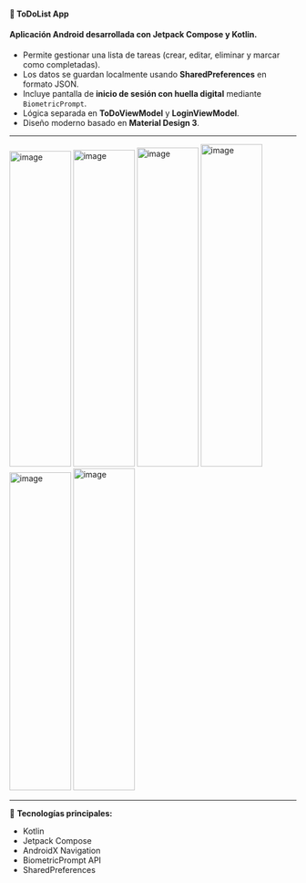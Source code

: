 #### 📝 ToDoList App

#### Aplicación Android desarrollada con **Jetpack Compose** y **Kotlin**.  
- Permite gestionar una lista de tareas (crear, editar, eliminar y marcar como completadas).  
- Los datos se guardan localmente usando **SharedPreferences** en formato JSON.  
- Incluye pantalla de **inicio de sesión con huella digital** mediante `BiometricPrompt`.  
- Lógica separada en **ToDoViewModel** y **LoginViewModel**.  
- Diseño moderno basado en **Material Design 3**.   
-----
<img width="108" height="553" alt="image" src="https://github.com/user-attachments/assets/70004878-3e56-47cf-ad23-8d1ea5ad146b" />
<img width="108" height="555" alt="image" src="https://github.com/user-attachments/assets/72dd1074-2af0-433e-9c92-e2436164fb05" />
<img width="108" height="559" alt="image" src="https://github.com/user-attachments/assets/ed919023-aed5-4cb9-a03d-416a668cd85e" />
<img width="108" height="565" alt="image" src="https://github.com/user-attachments/assets/4a272b7d-233c-413e-8812-6d9076b41fd5" />
<img width="108" height="557" alt="image" src="https://github.com/user-attachments/assets/1866d2c3-146a-408f-8609-6417ecc37ac5" />
<img width="108" height="564" alt="image" src="https://github.com/user-attachments/assets/a57fb01a-d54c-414a-8b5e-f085e1ec8c04" />






---

📱 **Tecnologías principales:**
- Kotlin  
- Jetpack Compose  
- AndroidX Navigation  
- BiometricPrompt API  
- SharedPreferences

